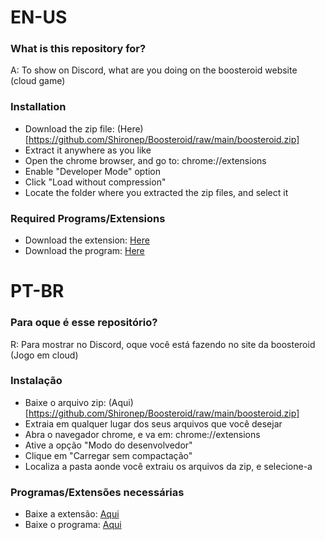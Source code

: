 # EN-US

### What is this repository for?
A: To show on Discord, what are you doing on the boosteroid website (cloud game)

### Installation
- Download the zip file: (Here)[https://github.com/Shironep/Boosteroid/raw/main/boosteroid.zip]
- Extract it anywhere as you like
- Open the chrome browser, and go to: chrome://extensions
- Enable "Developer Mode" option
- Click "Load without compression"
- Locate the folder where you extracted the zip files, and select it

### Required Programs/Extensions
- Download the extension: [Here](https://chrome.google.com/webstore/detail/discord-rich-presence/agnaejlkbiiggajjmnpmeheigkflbnoo)
- Download the program: [Here](https://github.com/lolamtisch/Discord-RPC-Extension/releases/tag/0.1.2)

# PT-BR

### Para oque é esse repositório?
R: Para mostrar no Discord, oque você está fazendo no site da boosteroid (Jogo em cloud)

### Instalação
- Baixe o arquivo zip: (Aqui)[https://github.com/Shironep/Boosteroid/raw/main/boosteroid.zip]
- Extraia em qualquer lugar dos seus arquivos que você desejar
- Abra o navegador chrome, e va em: chrome://extensions
- Ative a opção "Modo do desenvolvedor"
- Clique em "Carregar sem compactação"
- Localiza a pasta aonde você extraiu os arquivos da zip, e selecione-a

### Programas/Extensões necessárias
- Baixe a extensão: [Aqui](https://chrome.google.com/webstore/detail/discord-rich-presence/agnaejlkbiiggajjmnpmeheigkflbnoo)
- Baixe o programa: [Aqui](https://github.com/lolamtisch/Discord-RPC-Extension/releases/tag/0.1.2)
